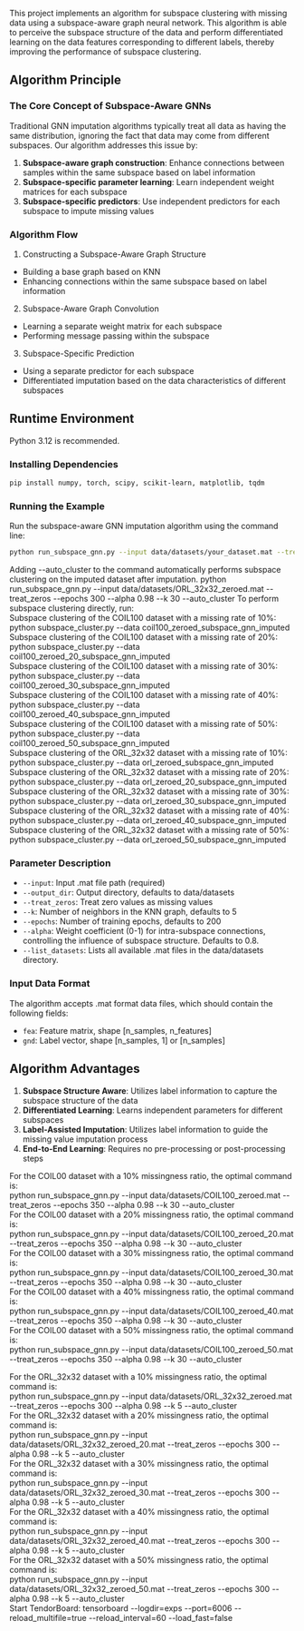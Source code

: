 

This project implements an algorithm for subspace clustering with missing data using a subspace-aware graph neural network. This algorithm is able to perceive the subspace structure of the data and perform differentiated learning on the data features corresponding to different labels, thereby improving the performance of subspace clustering.

## Algorithm Principle

### The Core Concept of Subspace-Aware GNNs

Traditional GNN imputation algorithms typically treat all data as having the same distribution, ignoring the fact that data may come from different subspaces. Our algorithm addresses this issue by:

1. **Subspace-aware graph construction**: Enhance connections between samples within the same subspace based on label information
2. **Subspace-specific parameter learning**: Learn independent weight matrices for each subspace
3. **Subspace-specific predictors**: Use independent predictors for each subspace to impute missing values

### Algorithm Flow

1. Constructing a Subspace-Aware Graph Structure
- Building a base graph based on KNN
- Enhancing connections within the same subspace based on label information

2. Subspace-Aware Graph Convolution
- Learning a separate weight matrix for each subspace
- Performing message passing within the subspace

3. Subspace-Specific Prediction
- Using a separate predictor for each subspace
- Differentiated imputation based on the data characteristics of different subspaces

## Runtime Environment
Python 3.12 is recommended.

### Installing Dependencies

```bash
pip install numpy, torch, scipy, scikit-learn, matplotlib, tqdm
```

### Running the Example

Run the subspace-aware GNN imputation algorithm using the command line:

```bash
python run_subspace_gnn.py --input data/datasets/your_dataset.mat --treat_zeros
```
Adding --auto_cluster to the command automatically performs subspace clustering on the imputed dataset after imputation.
python run_subspace_gnn.py --input data/datasets/ORL_32x32_zeroed.mat --treat_zeros --epochs 300 --alpha 0.98 --k 30 --auto_cluster
To perform subspace clustering directly, run:<br>
Subspace clustering of the COIL100 dataset with a missing rate of 10%: <br>
python subspace_cluster.py --data coil100_zeroed_subspace_gnn_imputed<br>
Subspace clustering of the COIL100 dataset with a missing rate of 20%: <br>
python subspace_cluster.py --data coil100_zeroed_20_subspace_gnn_imputed<br>
Subspace clustering of the COIL100 dataset with a missing rate of 30%: <br>
python subspace_cluster.py --data coil100_zeroed_30_subspace_gnn_imputed<br>
Subspace clustering of the COIL100 dataset with a missing rate of 40%: <br>
python subspace_cluster.py --data coil100_zeroed_40_subspace_gnn_imputed<br>
Subspace clustering of the COIL100 dataset with a missing rate of 50%: <br>
python subspace_cluster.py --data coil100_zeroed_50_subspace_gnn_imputed<br>
Subspace clustering of the ORL_32x32 dataset with a missing rate of 10%: <br>
python subspace_cluster.py --data orl_zeroed_subspace_gnn_imputed<br>
Subspace clustering of the ORL_32x32 dataset with a missing rate of 20%: <br>
python subspace_cluster.py --data orl_zeroed_20_subspace_gnn_imputed<br>
Subspace clustering of the ORL_32x32 dataset with a missing rate of 30%: <br>
python subspace_cluster.py --data orl_zeroed_30_subspace_gnn_imputed<br>
Subspace clustering of the ORL_32x32 dataset with a missing rate of 40%: <br>
python subspace_cluster.py --data orl_zeroed_40_subspace_gnn_imputed<br>
Subspace clustering of the ORL_32x32 dataset with a missing rate of 50%: <br>
python subspace_cluster.py --data orl_zeroed_50_subspace_gnn_imputed<br>
### Parameter Description

- `--input`: Input .mat file path (required)
- `--output_dir`: Output directory, defaults to data/datasets
- `--treat_zeros`: Treat zero values ​​as missing values
- `--k`: Number of neighbors in the KNN graph, defaults to 5
- `--epochs`: Number of training epochs, defaults to 200
- `--alpha`: Weight coefficient (0-1) for intra-subspace connections, controlling the influence of subspace structure. Defaults to 0.8.
- `--list_datasets`: Lists all available .mat files in the data/datasets directory.

### Input Data Format

The algorithm accepts .mat format data files, which should contain the following fields:
- `fea`: Feature matrix, shape [n_samples, n_features]
- `gnd`: Label vector, shape [n_samples, 1] or [n_samples]

## Algorithm Advantages

1. **Subspace Structure Aware**: Utilizes label information to capture the subspace structure of the data
2. **Differentiated Learning**: Learns independent parameters for different subspaces
3. **Label-Assisted Imputation**: Utilizes label information to guide the missing value imputation process
4. **End-to-End Learning**: Requires no pre-processing or post-processing steps




For the COIL00 dataset with a 10% missingness ratio, the optimal command is: <br>
python run_subspace_gnn.py --input data/datasets/COIL100_zeroed.mat --treat_zeros --epochs 350 --alpha 0.98 --k 30 --auto_cluster<br>
For the COIL00 dataset with a 20% missingness ratio, the optimal command is: <br>
python run_subspace_gnn.py --input data/datasets/COIL100_zeroed_20.mat --treat_zeros --epochs 350 --alpha 0.98 --k 30 --auto_cluster<br>
For the COIL00 dataset with a 30% missingness ratio, the optimal command is: <br>
python run_subspace_gnn.py --input data/datasets/COIL100_zeroed_30.mat --treat_zeros --epochs 350 --alpha 0.98 --k 30 --auto_cluster<br>
For the COIL00 dataset with a 40% missingness ratio, the optimal command is: <br>
python run_subspace_gnn.py --input data/datasets/COIL100_zeroed_40.mat --treat_zeros --epochs 350 --alpha 0.98 --k 30 --auto_cluster<br>
For the COIL00 dataset with a 50% missingness ratio, the optimal command is: <br>
python run_subspace_gnn.py --input data/datasets/COIL100_zeroed_50.mat --treat_zeros --epochs 350 --alpha 0.98 --k 30 --auto_cluster<br>

For the ORL_32x32 dataset with a 10% missingness ratio, the optimal command is: <br>
python run_subspace_gnn.py --input data/datasets/ORL_32x32_zeroed.mat --treat_zeros --epochs 300 --alpha 0.98 --k 5 --auto_cluster<br>
For the ORL_32x32 dataset with a 20% missingness ratio, the optimal command is: <br>
python run_subspace_gnn.py --input data/datasets/ORL_32x32_zeroed_20.mat --treat_zeros --epochs 300 --alpha 0.98 --k 5 --auto_cluster<br>
For the ORL_32x32 dataset with a 30% missingness ratio, the optimal command is: <br>
python run_subspace_gnn.py --input data/datasets/ORL_32x32_zeroed_30.mat --treat_zeros --epochs 300 --alpha 0.98 --k 5 --auto_cluster<br>
For the ORL_32x32 dataset with a 40% missingness ratio, the optimal command is: <br>
python run_subspace_gnn.py --input data/datasets/ORL_32x32_zeroed_40.mat --treat_zeros --epochs 300 --alpha 0.98 --k 5 --auto_cluster<br>
For the ORL_32x32 dataset with a 50% missingness ratio, the optimal command is: <br>
python run_subspace_gnn.py --input data/datasets/ORL_32x32_zeroed_50.mat --treat_zeros --epochs 300 --alpha 0.98 --k 5 --auto_cluster<br>
Start TendorBoard:
tensorboard --logdir=exps --port=6006 --reload_multifile=true --reload_interval=60 --load_fast=false
